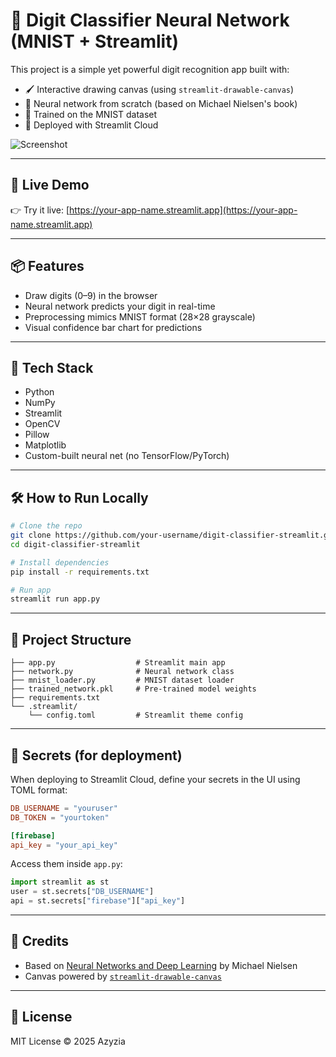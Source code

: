 
# 🧠 Digit Classifier Neural Network (MNIST + Streamlit)

This project is a simple yet powerful digit recognition app built with:

- 🖌️ Interactive drawing canvas (using `streamlit-drawable-canvas`)
- 🧠 Neural network from scratch (based on Michael Nielsen's book)
- 🧪 Trained on the MNIST dataset
- 🚀 Deployed with Streamlit Cloud

![Screenshot](./screenshot.png) <!-- optional: attach your own screenshot -->

---

## 🚀 Live Demo

👉 Try it live: [https://your-app-name.streamlit.app](https://your-app-name.streamlit.app)

---

## 📦 Features

- Draw digits (0–9) in the browser
- Neural network predicts your digit in real-time
- Preprocessing mimics MNIST format (28×28 grayscale)
- Visual confidence bar chart for predictions

---

## 🧠 Tech Stack

- Python
- NumPy
- Streamlit
- OpenCV
- Pillow
- Matplotlib
- Custom-built neural net (no TensorFlow/PyTorch)

---

## 🛠 How to Run Locally

```bash
# Clone the repo
git clone https://github.com/your-username/digit-classifier-streamlit.git
cd digit-classifier-streamlit

# Install dependencies
pip install -r requirements.txt

# Run app
streamlit run app.py
```

---

## 📁 Project Structure

```
├── app.py                  # Streamlit main app
├── network.py              # Neural network class
├── mnist_loader.py         # MNIST dataset loader
├── trained_network.pkl     # Pre-trained model weights
├── requirements.txt
└── .streamlit/
    └── config.toml         # Streamlit theme config
```

---

## 🔐 Secrets (for deployment)

When deploying to Streamlit Cloud, define your secrets in the UI using TOML format:

```toml
DB_USERNAME = "youruser"
DB_TOKEN = "yourtoken"

[firebase]
api_key = "your_api_key"
```

Access them inside `app.py`:

```python
import streamlit as st
user = st.secrets["DB_USERNAME"]
api = st.secrets["firebase"]["api_key"]
```

---

## 🧾 Credits

- Based on [Neural Networks and Deep Learning](http://neuralnetworksanddeeplearning.com/) by Michael Nielsen
- Canvas powered by [`streamlit-drawable-canvas`](https://github.com/andfanilo/streamlit-drawable-canvas)

---

## 📄 License

MIT License © 2025 Azyzia
